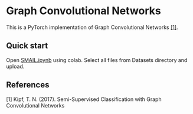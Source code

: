# Graph Convolutional Networks

This is a PyTorch implementation of Graph Convolutional Networks [[1]](#1).

## Quick start

Open [SMAIL.ipynb](https://colab.research.google.com/github/willtryagain/smail-gcn/blob/main/SMAIL.ipynb) using colab. 
Select all files from Datasets directory and upload.



## References
<a id="1">[1]</a> 
Kipf, T. N. (2017). 
Semi-Supervised Classification with Graph Convolutional Networks
